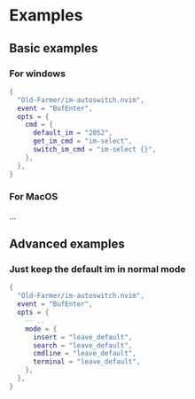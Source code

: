 # Examples

## Basic examples

### For windows

```lua
{
  "Old-Farmer/im-autoswitch.nvim",
  event = "BufEnter",
  opts = {
    cmd = {
      default_im = "2052",
      get_im_cmd = "im-select",
      switch_im_cmd = "im-select {}",
    },
  },
}
```

### For MacOS

...

## Advanced examples

### Just keep the default im in normal mode

```lua
{
  "Old-Farmer/im-autoswitch.nvim",
  event = "BufEnter",
  opts = {
    -- ..
    mode = {
      insert = "leave_default",
      search = "leave_default",
      cmdline = "leave_default",
      terminal = "leave_default",
    },
  },
}
```

